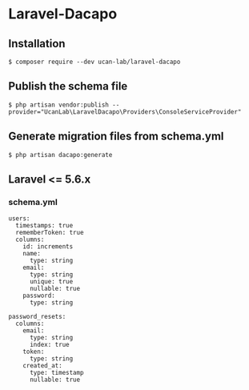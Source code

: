 # Laravel-Dacapo

## Installation

```
$ composer require --dev ucan-lab/laravel-dacapo
```

## Publish the schema file

```
$ php artisan vendor:publish --provider="UcanLab\LaravelDacapo\Providers\ConsoleServiceProvider"
```

## Generate migration files from schema.yml

```
$ php artisan dacapo:generate
```

## Laravel <= 5.6.x

### schema.yml

```
users:
  timestamps: true
  rememberToken: true
  columns:
    id: increments
    name:
      type: string
    email:
      type: string
      unique: true
      nullable: true
    password:
      type: string

password_resets:
  columns:
    email:
      type: string
      index: true
    token:
      type: string
    created_at:
      type: timestamp
      nullable: true
```
